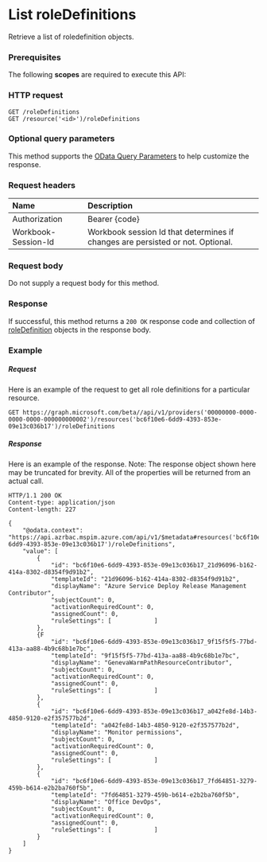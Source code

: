 # List roleDefinitions

Retrieve a list of roledefinition objects.
### Prerequisites
The following **scopes** are required to execute this API: 
### HTTP request
<!-- { "blockType": "ignored" } -->
```http
GET /roleDefinitions
GET /resource('<id>')/roleDefinitions
```
### Optional query parameters
This method supports the [OData Query Parameters](http://graph.microsoft.io/docs/overview/query_parameters) to help customize the response.

### Request headers
| Name      |Description|
|:----------|:----------|
| Authorization  | Bearer {code}|
| Workbook-Session-Id  | Workbook session Id that determines if changes are persisted or not. Optional.|

### Request body
Do not supply a request body for this method.
### Response
If successful, this method returns a `200 OK` response code and collection of [roleDefinition](../resources/roledefinition.md) objects in the response body.
### Example
##### Request
Here is an example of the request to get all role definitions for a particular resource.
<!-- {
  "blockType": "request",
  "name": "get_roledefinitions"
}-->
```http
GET https://graph.microsoft.com/beta//api/v1/providers('00000000-0000-0000-0000-000000000002')/resources('bc6f10e6-6dd9-4393-853e-09e13c036b17')/roleDefinitions
```
##### Response
Here is an example of the response. Note: The response object shown here may be truncated for brevity. All of the properties will be returned from an actual call.
<!-- {
  "blockType": "response",
  "truncated": true,
  "@odata.type": "microsoft.graph.roleDefinition",
  "isCollection": true
} -->
```http
HTTP/1.1 200 OK
Content-type: application/json
Content-length: 227

{
    "@odata.context": "https://api.azrbac.mspim.azure.com/api/v1/$metadata#resources('bc6f10e6-6dd9-4393-853e-09e13c036b17')/roleDefinitions",
    "value": [
        {
            "id": "bc6f10e6-6dd9-4393-853e-09e13c036b17_21d96096-b162-414a-8302-d8354f9d91b2",
            "templateId": "21d96096-b162-414a-8302-d8354f9d91b2",
            "displayName": "Azure Service Deploy Release Management Contributor",
            "subjectCount": 0,
            "activationRequiredCount": 0,
            "assignedCount": 0,
            "ruleSettings": [            ]
        },
        {F
            "id": "bc6f10e6-6dd9-4393-853e-09e13c036b17_9f15f5f5-77bd-413a-aa88-4b9c68b1e7bc",
            "templateId": "9f15f5f5-77bd-413a-aa88-4b9c68b1e7bc",
            "displayName": "GenevaWarmPathResourceContributor",
            "subjectCount": 0,
            "activationRequiredCount": 0,
            "assignedCount": 0,
            "ruleSettings": [            ]
        },
        {
            "id": "bc6f10e6-6dd9-4393-853e-09e13c036b17_a042fe8d-14b3-4850-9120-e2f357577b2d",
            "templateId": "a042fe8d-14b3-4850-9120-e2f357577b2d",
            "displayName": "Monitor permissions",
            "subjectCount": 0,
            "activationRequiredCount": 0,
            "assignedCount": 0,
            "ruleSettings": [            ]
        },
        {
            "id": "bc6f10e6-6dd9-4393-853e-09e13c036b17_7fd64851-3279-459b-b614-e2b2ba760f5b",
            "templateId": "7fd64851-3279-459b-b614-e2b2ba760f5b",
            "displayName": "Office DevOps",
            "subjectCount": 0,
            "activationRequiredCount": 0,
            "assignedCount": 0,
            "ruleSettings": [            ]
        }
    ]
}
```

<!-- uuid: 8fcb5dbc-d5aa-4681-8e31-b001d5168d79
2015-10-25 14:57:30 UTC -->
<!-- {
  "type": "#page.annotation",
  "description": "List roleDefinitions",
  "keywords": "",
  "section": "documentation",
  "tocPath": ""
}-->